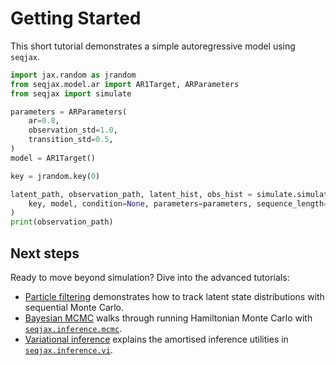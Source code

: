 # Getting Started

This short tutorial demonstrates a simple autoregressive model using `seqjax`.

```python
import jax.random as jrandom
from seqjax.model.ar import AR1Target, ARParameters
from seqjax import simulate

parameters = ARParameters(
    ar=0.8,
    observation_std=1.0,
    transition_std=0.5,
)
model = AR1Target()

key = jrandom.key(0)

latent_path, observation_path, latent_hist, obs_hist = simulate.simulate(
    key, model, condition=None, parameters=parameters, sequence_length=5,
)
print(observation_path)
```

## Next steps

Ready to move beyond simulation? Dive into the advanced tutorials:

- [Particle filtering](particle-filtering.md) demonstrates how to track latent
  state distributions with sequential Monte Carlo.
- [Bayesian MCMC](bayesian-mcmc.md) walks through running Hamiltonian Monte
  Carlo with [`seqjax.inference.mcmc`](../api.md#mcmc-kernels).
- [Variational inference](variational-inference.md) explains the amortised
  inference utilities in [`seqjax.inference.vi`](../api.md#variational-inference).
